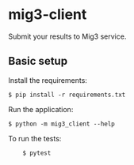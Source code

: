 # mig3-client

Submit your results to Mig3 service.

## Basic setup

Install the requirements:
```
$ pip install -r requirements.txt
```

Run the application:
```
$ python -m mig3_client --help
```

To run the tests:
```
    $ pytest
```
